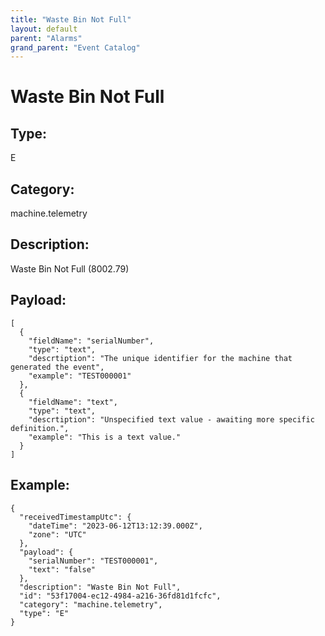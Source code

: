 ```yaml
---
title: "Waste Bin Not Full"
layout: default
parent: "Alarms"
grand_parent: "Event Catalog"
---
```


# Waste Bin Not Full

## Type:

E

## Category:

machine.telemetry

## Description: 

Waste Bin Not Full (8002.79)

## Payload:

```
[
  {
    "fieldName": "serialNumber",
    "type": "text",
    "descrtiption": "The unique identifier for the machine that generated the event",
    "example": "TEST000001"
  },
  {
    "fieldName": "text",
    "type": "text",
    "descrtiption": "Unspecified text value - awaiting more specific definition.",
    "example": "This is a text value."
  }
]
```

## Example:

```
{
  "receivedTimestampUtc": {
    "dateTime": "2023-06-12T13:12:39.000Z",
    "zone": "UTC"
  },
  "payload": {
    "serialNumber": "TEST000001",
    "text": "false"
  },
  "description": "Waste Bin Not Full",
  "id": "53f17004-ec12-4984-a216-36fd81d1fcfc",
  "category": "machine.telemetry",
  "type": "E"
}
```
